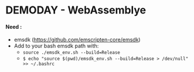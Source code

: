 # DEMODAY - WebAssemblye
#### Need :
- emsdk (https://github.com/emscripten-core/emsdk)
- Add to your bash emsdk path with: 
    - ``source ./emsdk_env.sh --build=Release``
    -   ``$ echo "source $(pwd)/emsdk_env.sh --build=Release > /dev/null" >> ~/.bashrc``
 